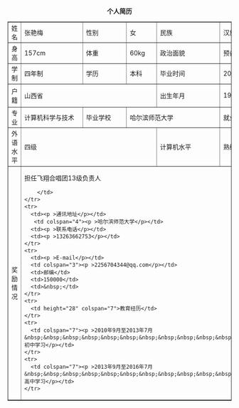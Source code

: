 <body>
<center>
  <p><b>个人简历</b></p>
  <table cellpadding="0" cellspacing="0" border="1">
    <tr>
      <td width="64" height="33">姓名</td>
      <td width="109">张艳梅</td>
      <td width="73">性别</td>
      <td width="46">女</td>
      <td width="112">民族</td>
      <td width="159">汉族</td>
      <td width="154" rowspan="4"><p ><img src="xyz.jpg" width="50" height="50" /></p></td>
    </tr>
    <tr>
      <td height="31">身高</td>
      <td>157cm</td>
      <td>体重</td>
      <td>60kg</td>
      <td>政治面貌</td>
      <td>预备党员</td>
    </tr>
    <tr>
      <td height="31">学制</td>
      <td>四年制</td>
      <td>学历</td>
      <td>本科</td>
      <td>毕业时间</td>
      <td>2020.07</td>
    </tr>
    <tr>
      <td height="46">户籍</td>
      <td colspan="3">山西省</td>
      <td>出生年月</td>
      <td>1998.07.28</td>
    </tr>
    <tr>
      <td height="39">专业</td>
      <td>计算机科学与技术</td>
      <td>毕业学校</td>
      <td colspan="2">哈尔滨师范大学</td>
      <td>就业范围</td>
      <td>全国</td>
    </tr>
    <tr>
      <td height="39">外语水平</td>
      <td colspan="3"><p>四级</p></td>
      <td>计算机水平</td>
      <td colspan="2"><p >熟练使用Office、WPS、PPT等办公软件</p></td>
    </tr>
    <tr>
      <td><p >奖励情况</p></td>
      <td colspan="6"><p >担任飞翔合唱团13级负责人 </p>
        
        </td>
    </tr>
    <tr>
      <td><p >通讯地址</p></td>
       <td colspan="4"><p >哈尔滨师范大学</p></td>
      <td><p >联系电话</p></td>
      <td><p >13263662753</p></td>
    </tr>
    <tr>
      <td><p >E-mail</p></td>
      <td colspan="3"><p >2256704344@qq.com</p></td>
      <td>邮编</td>
      <td>150000</td>
      <td>&nbsp;</td>
    </tr>
    <tr>
      <td height="28" colspan="7">教育经历</td>
    </tr>
    <tr>
      <td colspan="7"><p >2010年9月至2013年7月&nbsp;&nbsp;&nbsp;&nbsp;&nbsp;&nbsp;&nbsp;&nbsp;&nbsp;&nbsp;&nbsp;&nbsp;&nbsp;&nbsp;&nbsp;&nbsp;&nbsp;&nbsp;&nbsp;初中学习</p></td>
    </tr>
    <tr>
      <td colspan="7"><p >2013年9月至2016年7月&nbsp;&nbsp;&nbsp;&nbsp;&nbsp;&nbsp;&nbsp;&nbsp;&nbsp;&nbsp;&nbsp;&nbsp;&nbsp;&nbsp;&nbsp;&nbsp;&nbsp;&nbsp;&nbsp;高中学习</p></td>
    </tr>
  </table>
  <p>&nbsp;</p>
  
</center>


</body> 
  


